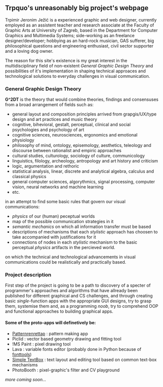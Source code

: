 ## Trpquo's unreasonably big project's webpage

Trpimir Jeronim Ježić is a experienced graphic and web designer, currently employed as an assistent teacher and research associate at the Faculty of Graphic Arts at University of Zagreb, based in the Department for Computer Graphics and Multimedia Systems; side-working as an freelance designer/developer; hobbying as an hard-rock musician, GAS sufferer, big philosophical questions and engineering enthusiast, civil sector supporter and a loving dog owner. 

The reason for this site's existence is my great interest in the multidisciplinary field of non-existent _General Graphic Design Theory_ and possibilities of it's implementation in shaping technical approaces and technological solutions to everyday challenges in visual communication.  

### General Graphic Design Theory

**G^2DT** is the theory that would combine theories, findings and consensuses from a broad arrangement of fields such as:
- general layout and composition principles arrived from grapgis/UX/type design and art practices and music theory
- cognitive, bihevioral, gestalt, perceptual, clinical and social psychologies and psychology of art 
- cognitive sciences, neurosciences, ergonomics and emotional physiology
- philosophy of mind, ontology, episemology, aesthetics, teleology and discourse between rationalist and empiric approaches
- cultural studies, culturology, sociology of culture, communicology
- linguistics, filology, archeology, antropology and art history and criticism
- logic, argumentation and rethoric
- statistical analysis, linear, discrete and analytical algebra, calculus and classical physics
- general computer sciences, algorythmics, signal processing, computer vision, neural networks and machine learning
- etc.

in an attempt to find some basic rules that govern our visual communications:

- _physics_ of our (human) peceptual worlds
- map of the possible communication strategies in it
- _semantic mechanics_ on which all information transfer must be based
- descriptions of mechanisms that each _stylistic_ approach has choosen to take accompanied with justifications for it
- connections of nodes in each _stylistic_ mechanism to the basic perceptual _physics_ artifacts in the percieved world.

on which the technical and technological advancements in visual communications could be realistically and practically based.

### Project description

First step of the project is going to be a path to discovery of a specter of programmer's approaches and algorithms that have allready been published for different graphical and CS challenges, and through creating basic _single_-function apps with the appropriate GUI designs, try to grasp them, systemise them and, as a programming _noob_, try to comprehend OOP and functional approaches to building graphical apps.

#### Some of the proto-apps will definetively be:
- [Patternrenrettap](https://github.com/Trpquo/G2DT-Patternerenrettap) : pattern making app
- Piclid : vector based geometry drawing and fitting tool
- !MS Paint : pixel drawing tool
- Lava : variable fonts editor (probably done in Python because of [fonttools](https://github.com/fonttools/fonttools))
- [Simple TextBox](https://github.com/Trpquo/G2DT-Simple_textBox) : text layout and editing tool based on common text-box mechanisms
- PhotoBooth : pixel-graphic's filter and CV playground

_more coming soon..._
